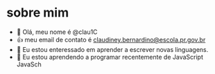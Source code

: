 # sobre mim
- 👋 Olá, meu nome é @clau1C
- :+1: meu email de contato é claudiney.bernardino@escola.pr.gov.br
- 👀 Eu estou enteressado em aprender a escrever novas linguagens.
- 🌱 Eu estou aprendendo a programar recentemente de JavaScript JavaSch
